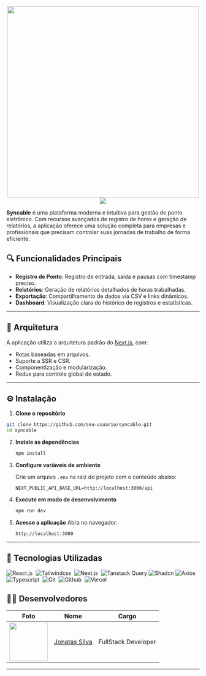 <div align="center">
<image width='500px' src="https://img001.prntscr.com/file/img001/jnKXg3zHQnOB8RAdz0eIKA.png" />
</div>

<div align="center">
<image src="https://img001.prntscr.com/file/img001/woAiaPeZQ1eVDCST3xroDQ.png" />
</div>

**Syncable** é uma plataforma moderna e intuitiva para gestão de ponto eletrônico. Com recursos avançados de registro de horas e geração de relatórios, a aplicação oferece uma solução completa para empresas e profissionais que precisam controlar suas jornadas de trabalho de forma eficiente.

## 🔍 Funcionalidades Principais

- **Registro de Ponto**: Registro de entrada, saída e pausas com timestamp preciso.
- **Relatórios**: Geração de relatórios detalhados de horas trabalhadas.
- **Exportação**: Compartilhamento de dados via CSV e links dinâmicos.
- **Dashboard**: Visualização clara do histórico de registros e estatísticas.

---

## 🧱 Arquitetura

A aplicação utiliza a arquitetura padrão do [Next.js](https://nextjs.org/), com:

- Rotas baseadas em arquivos.
- Suporte a SSR e CSR.
- Componentização e modularização.
- Redux para controle global de estado.

---

## ⚙️ Instalação

1. **Clone o repositório**

```bash
git clone https://github.com/seu-usuario/syncable.git
cd syncable
```

2. **Instale as dependências**

   ```bash
   npm install
   ```

3. **Configure variáveis de ambiente**

   Crie um arquivo `.env` na raiz do projeto com o conteúdo abaixo:

   ```dotenv
   NEXT_PUBLIC_API_BASE_URL=http://localhost:3000/api
   ```

4. **Execute em modo de desenvolvimento**

   ```bash
   npm run dev
   ```

5. **Acesse a aplicação**
   Abra no navegador:
   ```
   http://localhost:3000
   ```

---

## 🚀 Tecnologias Utilizadas

![React.js](https://img.shields.io/badge/React-20232A?style=for-the-badge&logo=react&logoColor=61DAFB)&nbsp;
![Tailwindcss](https://img.shields.io/badge/Tailwind_CSS-38B2AC?style=for-the-badge&logo=tailwind-css&logoColor=white)&nbsp;
![Next.js](https://img.shields.io/badge/next%20js-000000?style=for-the-badge&logo=nextdotjs&logoColor=white)&nbsp;
![Tanstack Query](https://img.shields.io/badge/-Tanstack%20Query-FF4154?style=for-the-badge&logo=react%20query&logoColor=white)
![Shadcn](https://img.shields.io/badge/shadcn%2Fui-000000?style=for-the-badge&logo=shadcnui&logoColor=white)
![Axios](https://img.shields.io/badge/axios-671ddf?&style=for-the-badge&logo=axios&logoColor=white)
![Typescript](https://img.shields.io/badge/TypeScript-007ACC?style=for-the-badge&logo=typescript&logoColor=white)&nbsp;
![Git](https://img.shields.io/badge/GIT-E44C30?style=for-the-badge&logo=git&logoColor=white)&nbsp;
![Github](https://img.shields.io/badge/GitHub-100000?style=for-the-badge&logo=github&logoColor=white)&nbsp;
![Vercel](https://img.shields.io/badge/vercel-%23000000.svg?style=for-the-badge&logo=vercel&logoColor=white)

## 👨‍💻 Desenvolvedores

| Foto                                                                                                                           | Nome                                                 | Cargo               |
| ------------------------------------------------------------------------------------------------------------------------------ | ---------------------------------------------------- | ------------------- |
| <img src="https://avatars.githubusercontent.com/u/100796752?s=400&u=ae99bd456c6b274cd934d85a374a44340140e222&v=4" width="100"> | [Jonatas Silva](https://github.com/JsCodeDevlopment) | FullStack Developer |

---
